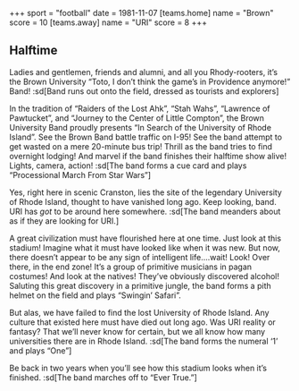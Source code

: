 +++
sport = "football"
date = 1981-11-07
[teams.home]
name = "Brown"
score = 10
[teams.away]
name = "URI"
score = 8
+++

## Halftime

Ladies and gentlemen, friends and alumni, and all you Rhody-rooters, it’s the Brown University “Toto, I don’t think the game’s in Providence anymore!” Band! :sd[Band runs out onto the field, dressed as tourists and explorers]

In the tradition of “Raiders of the Lost Ahk”, “Stah Wahs”, “Lawrence of Pawtucket”, and “Journey to the Center of Little Compton”, the Brown University Band proudly presents “In Search of the University of Rhode Island”. See the Brown Band battle traffic on I-95! See the band attempt to get wasted on a mere 20-minute bus trip! Thrill as the band tries to find overnight lodging! And marvel if the band finishes their halftime show alive! Lights, camera, action! :sd[The band forms a cue card and plays “Processional March From Star Wars”]

Yes, right here in scenic Cranston, lies the site of the legendary University of Rhode Island, thought to have vanished long ago. Keep looking, band. URI has _got_ to be around here somewhere. :sd[The band meanders about as if they are looking for URI.]

A great civilization must have flourished here at one time. Just look at this stadium! Imagine what it must have looked like when it was new. But now, there doesn’t appear to be any sign of intelligent life....wait! Look! Over there, in the end zone! It’s a group of primitive musicians in pagan costumes! And look at the natives! They’ve obviously discovered alcohol! Saluting this great discovery in a primitive jungle, the band forms a pith helmet on the field and plays “Swingin’ Safari”.

But alas, we have failed to find the lost University of Rhode Island. Any culture that existed here must have died out long ago. Was URI reality or fantasy? That we’ll never know for certain, but we all know how many universities there are in Rhode Island. :sd[The band forms the numeral ‘1’ and plays “One”]

Be back in two years when you’ll see how this stadium looks when it’s finished. :sd[The band marches off to “Ever True.”]
